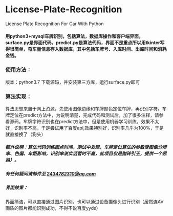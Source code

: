 # License-Plate-Recognition
License Plate Recognition For Car With Python

#### 用python3+mysql车牌识别，包括算法，数据库操作和客户端界面，surface.py是界面代码，predict.py是算法代码，界面不是重点所以用tkinter写得很简单，将车量信息存入数据库，其中包括车牌号、入库时间、出库时间和消耗金钱。

### 使用方法：
版本：python3.7
下载源码，并安装第三方库，运行surface.py即可

### 算法实现：
算法思想来自于网上资源，先使用图像边缘和车牌颜色定位车牌，再识别字符。车牌定位在predict方法中，为说明清楚，完成代码和测试后，加了很多注释，请参看源码。车牌字符识别也在predict方法中，但是使用机器学习训练，效果不太好，识别率不高，于是尝试用了百度api,效果特别好，识别率几乎为100%，于是就直接换了（狗头）

##### 额外说明：算法代码训练画点时间，测试中发现，车牌定位算法的参数受图像分辨率、色偏、车距影响，识别率说实话暂时不高，此项目仅是抛砖引玉，提供一个思路）。
##### 有任何疑问请邮件至 2434782310@qq.com

##### 界面效果：
界面简洁，可以直接通过图片识别，也可以通过设备摄像头进行识别（居然连AV画质的图片都能识别成功，不得不说百度yyds）
